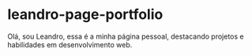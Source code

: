 # leandro-page-portfolio
Olá, sou Leandro, essa é a minha página pessoal, destacando projetos e habilidades em desenvolvimento web.

